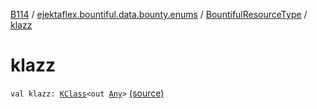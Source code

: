 [B114](../../index.md) / [ejektaflex.bountiful.data.bounty.enums](../index.md) / [BountifulResourceType](index.md) / [klazz](./klazz.md)

# klazz

`val klazz: `[`KClass`](https://kotlinlang.org/api/latest/jvm/stdlib/kotlin.reflect/-k-class/index.html)`<out `[`Any`](https://kotlinlang.org/api/latest/jvm/stdlib/kotlin/-any/index.html)`>` [(source)](https://github.com/ejektaflex/Bountiful/tree/develop/src/main/kotlin/ejektaflex/bountiful/data/bounty/enums/BountifulResourceType.kt#L11)